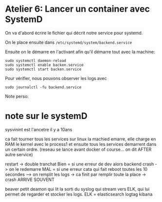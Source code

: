 # Atelier 6: Lancer un container avec SystemD

On va d'abord écrire le fichier qui décrit notre service pour systemd.

On le place ensuite dans `/etc/systemd/system/backend.service`

Ensuite on le démarre en l'activant afin qu'il démarre tout avec la machine:

```
sudo systemctl daemon-reload
sudo systemctl enable backen.service
sudo systemctl start backen.service
```

Pour vérifier, nous pouvons observer les logs avec 

```
sudo journalctl -fu backend.service
```






Note perso:
# note sur le systemD

sysvinint est l'ancetre il y a 10ans

ca fait tourner tous les services sur linux
la machied emarre, elle charge en RAM le kernel avec le process1
et ensuite tous les services demarrent dans un certain ordre. (reseau se lance avant docker of course... on dit  AFTER autre service)

restart -> double tranchat
Bien =  si une erreur de dev alors backend crash -> on le redemarre
MAL = si une erreur cata qui fait reboot toutes les 10 secondes --> on remplit les logs -> ca finit par remplir toute la place -> crash ARRIVE SOUVENT


beaver petit deamon qui lit la sorti du syslog qui stream vers ELK, qui lui permet de regarder et stocker les logs.
ELK = elasticsearch logtag kibana
